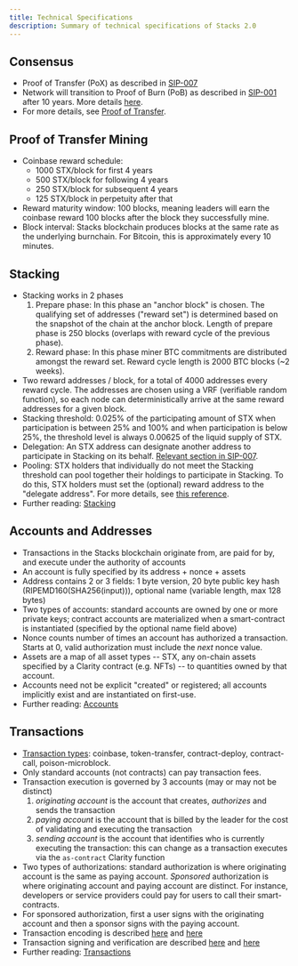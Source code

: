 ```yaml
---
title: Technical Specifications
description: Summary of technical specifications of Stacks 2.0
---
```


## Consensus

- Proof of Transfer (PoX) as described in [SIP-007](https://github.com/blockstack/stacks-blockchain/blob/master/sip/sip-007-stacking-consensus.md)
- Network will transition to Proof of Burn (PoB) as described in [SIP-001](https://github.com/blockstack/stacks-blockchain/blob/master/sip/sip-001-burn-election.md) after 10 years. More details [here](https://github.com/blockstack/stacks-blockchain/blob/master/sip/sip-001-burn-election.md).
- For more details, see [Proof of Transfer](/stacks-blockchain/proof-of-transfer).

## Proof of Transfer Mining

- Coinbase reward schedule:
  - 1000 STX/block for first 4 years
  - 500 STX/block for following 4 years
  - 250 STX/block for subsequent 4 years
  - 125 STX/block in perpetuity after that
- Reward maturity window: 100 blocks, meaning leaders will earn the coinbase reward 100 blocks after the block they successfully mine.
- Block interval: Stacks blockchain produces blocks at the same rate as the underlying burnchain. For Bitcoin, this is approximately every 10 minutes.

## Stacking

- Stacking works in 2 phases
  1. Prepare phase: In this phase an "anchor block" is chosen. The qualifying set of addresses ("reward set") is determined based on the snapshot of the chain at the anchor block. Length of prepare phase is 250 blocks (overlaps with reward cycle of the previous phase).
  2. Reward phase: In this phase miner BTC commitments are distributed amongst the reward set. Reward cycle length is 2000 BTC blocks (~2 weeks).
- Two reward addresses / block, for a total of 4000 addresses every reward cycle. The addresses are chosen using a VRF (verifiable random function), so each node can deterministically arrive at the same reward addresses for a given block.
- Stacking threshold: 0.025% of the participating amount of STX when participation is between 25% and 100% and when participation is below 25%, the threshold level is always 0.00625 of the liquid supply of STX.
- Delegation: An STX address can designate another address to participate in Stacking on its behalf. [Relevant section in SIP-007](https://github.com/blockstack/stacks-blockchain/blob/master/sip/sip-007-stacking-consensus.md#stacker-delegation).
- Pooling: STX holders that individually do not meet the Stacking threshold can pool together their holdings to participate in Stacking. To do this, STX holders must set the (optional) reward address to the "delegate address". For more details, see [this reference](https://docs.blockstack.org/references/stacking-contract#delegate-stx).
- Further reading: [Stacking](/stacks-blockchain/stacking)

## Accounts and Addresses

- Transactions in the Stacks blockchain originate from, are paid for by, and execute under the authority of accounts
- An account is fully specified by its address + nonce + assets
- Address contains 2 or 3 fields: 1 byte version, 20 byte public key hash (RIPEMD160(SHA256(input))), optional name (variable length, max 128 bytes)
- Two types of accounts: standard accounts are owned by one or more private keys; contract accounts are materialized when a smart-contract is instantiated (specified by the optional name field above)
- Nonce counts number of times an account has authorized a transaction. Starts at 0, valid authorization must include the _next_ nonce value.
- Assets are a map of all asset types -- STX, any on-chain assets specified by a Clarity contract (e.g. NFTs) -- to quantities owned by that account.
- Accounts need not be explicit "created" or registered; all accounts implicitly exist and are instantiated on first-use.
- Further reading: [Accounts](/stacks-blockchain/accounts)

## Transactions

- [Transaction types](https://docs.blockstack.org/stacks-blockchain/transactions#types): coinbase, token-transfer, contract-deploy, contract-call, poison-microblock.
- Only standard accounts (not contracts) can pay transaction fees.
- Transaction execution is governed by 3 accounts (may or may not be distinct)
  1. _originating account_ is the account that creates, _authorizes_ and sends the transaction
  2. _paying account_ is the account that is billed by the leader for the cost of validating and executing the transaction
  3. _sending account_ is the account that identifies who is currently executing the transaction: this can change as a transaction executes via the `as-contract` Clarity function
- Two types of authorizations: standard authorization is where originating account is the same as paying account. _Sponsored_ authorization is where originating account and paying account are distinct. For instance, developers or service providers could pay for users to call their smart-contracts.
- For sponsored authorization, first a user signs with the originating account and then a sponsor signs with the paying account.
- Transaction encoding is described [here](https://github.com/blockstack/stacks-blockchain/blob/master/sip/sip-005-blocks-and-transactions.md#transaction-encoding) and [here](/stacks-blockchain/transactions#encoding)
- Transaction signing and verification are described [here](https://github.com/blockstack/stacks-blockchain/blob/master/sip/sip-005-blocks-and-transactions.md#transaction-signing-and-verifying) and [here](/stacks-blockchain/transactions.md#signature-and-verification)
- Further reading: [Transactions](/stacks-blockchain/transactions)
